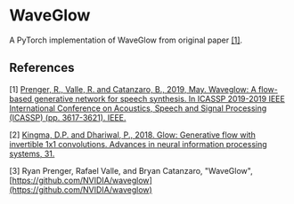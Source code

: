 # WaveGlow
A PyTorch implementation of WaveGlow from original paper [[1]](#references).




## References
[1] [Prenger, R., Valle, R. and Catanzaro, B., 2019, May. Waveglow: A flow-based generative network for speech synthesis. In ICASSP 2019-2019 IEEE International Conference on Acoustics, Speech and Signal Processing (ICASSP) (pp. 3617-3621). IEEE.](https://arxiv.org/pdf/1811.00002.pdf)

[2] [Kingma, D.P. and Dhariwal, P., 2018. Glow: Generative flow with invertible 1x1 convolutions. Advances in neural information processing systems, 31.](https://proceedings.neurips.cc/paper/2018/file/d139db6a236200b21cc7f752979132d0-Paper.pdf)

[3] Ryan Prenger, Rafael Valle, and Bryan Catanzaro, "WaveGlow", [https://github.com/NVIDIA/waveglow](https://github.com/NVIDIA/waveglow)
